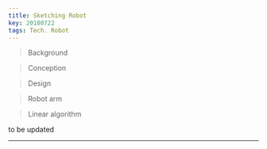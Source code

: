```yaml
---
title: Sketching Robot
key: 20180722
tags: Tech. Robot
---
```


>Background

>Conception

>Design

>Robot arm

>Linear algorithm

<!--more-->
  to be updated

---

